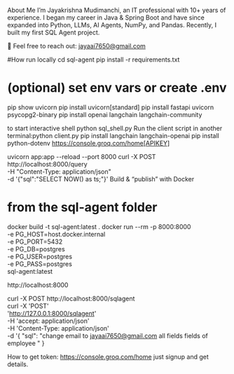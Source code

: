 About Me
I’m Jayakrishna Mudimanchi, an IT professional with 10+ years of experience. I began my career in Java & Spring Boot and have since expanded into Python, LLMs, AI Agents, NumPy, and Pandas. Recently, I built my first SQL Agent project.

📩 Feel free to reach out: jayaai7650@gmail.com

#How run locally
cd sql-agent
pip install -r requirements.txt
# (optional) set env vars or create .env
pip show uvicorn
pip install uvicorn[standard]
pip install fastapi uvicorn psycopg2-binary
pip install openai langchain langchain-community

to start interactive shell
python sql_shell.py
Run the client script in another terminal:python client.py
pip install langchain langchain-openai
pip install python-dotenv
https://console.groq.com/home[APIKEY]

uvicorn app:app --reload --port 8000
curl -X POST http://localhost:8000/query \
  -H "Content-Type: application/json" \
  -d '{"sql":"SELECT NOW() as ts;"}'
Build & “publish” with Docker
# from the sql-agent folder
docker build -t sql-agent:latest .
docker run --rm -p 8000:8000 \
  -e PG_HOST=host.docker.internal \
  -e PG_PORT=5432 \
  -e PG_DB=postgres \
  -e PG_USER=postgres \
  -e PG_PASS=postgres \
  sql-agent:latest

http://localhost:8000

curl -X POST http://localhost:8000/sqlagent \
  curl -X 'POST' \
  'http://127.0.0.1:8000/sqlagent' \
  -H 'accept: application/json' \
  -H 'Content-Type: application/json' \
  -d '{
  "sql": "change email to jayaai7650@gmail.com all fields fields of employee "
}


How to get token: https://console.groq.com/home
just signup and get details.
